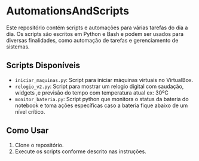 # AutomationsAndScripts

Este repositório contém scripts e automações para várias tarefas do dia a dia. 
Os scripts são escritos em Python e Bash e podem ser usados para diversas finalidades, como automação de tarefas e gerenciamento de sistemas.

## Scripts Disponíveis
- `iniciar_maquinas.py`: Script para iniciar máquinas virtuais no VirtualBox.
- `relogio_v2.py`: Script para mostrar um relogio digital com saudação, widgets ,e previsão do tempo com temperatura atual ex: 30ºC
- `monitor_bateria.py`: Script python que monitora o status da bateria do notebook e toma ações específicas caso a bateria fique abaixo de um nível crítico.


## Como Usar
1. Clone o repositório.
2. Execute os scripts conforme descrito nas instruções.

